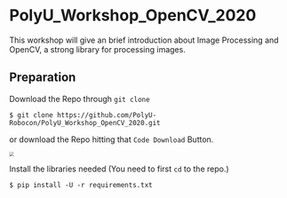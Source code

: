 # PolyU_Workshop_OpenCV_2020



This workshop will give an brief introduction about Image Processing and OpenCV, a strong library for processing images.



## Preparation



Download the Repo through `git clone`

```shell
$ git clone https://github.com/PolyU-Robocon/PolyU_Workshop_OpenCV_2020.git
```

or download the Repo hitting that `Code Download` Button.

<img src="https://i.imgur.com/9kyv1pQ.png" style="zoom:50%;" />





Install the libraries needed (You need to first `cd` to the repo.)

```shell
$ pip install -U -r requirements.txt
```



